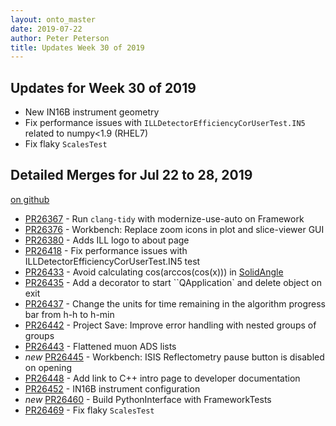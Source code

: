 ```yaml
---
layout: onto_master
date: 2019-07-22
author: Peter Peterson
title: Updates Week 30 of 2019
---
```

Updates for Week 30 of 2019
---------------------------
* New IN16B instrument geometry
* Fix performance issues with `ILLDetectorEfficiencyCorUserTest.IN5` related to numpy<1.9 (RHEL7)
* Fix flaky `ScalesTest`

Detailed Merges for Jul 22 to 28, 2019
--------------------------------------
[on github](https://github.com/mantidproject/mantid/pulls?q=is%3Apr+merged%3A2019-07-23..2019-07-28)

* [PR26367](https://github.com/mantidproject/mantid/pull/26367) - Run `clang-tidy` with modernize-use-auto on Framework
* [PR26376](https://github.com/mantidproject/mantid/pull/26376) - Workbench: Replace zoom icons in plot and slice-viewer GUI
* [PR26380](https://github.com/mantidproject/mantid/pull/26380) - Adds ILL logo to about page
* [PR26418](https://github.com/mantidproject/mantid/pull/26418) - Fix performance issues with ILLDetectorEfficiencyCorUserTest.IN5 test
* [PR26433](https://github.com/mantidproject/mantid/pull/26433) - Avoid calculating cos(arccos(cos(x))) in [SolidAngle](https://docs.mantidproject.org/nightly/algorithms/SolidAngle-v1.html)
* [PR26435](https://github.com/mantidproject/mantid/pull/26435) - Add a decorator to start ``QApplication` and delete object on exit
* [PR26437](https://github.com/mantidproject/mantid/pull/26437) - Change the units for time remaining in the algorithm progress bar from h-h to h-min
* [PR26442](https://github.com/mantidproject/mantid/pull/26442) - Project Save: Improve error handling with nested groups of groups
* [PR26443](https://github.com/mantidproject/mantid/pull/26443) - Flattened muon ADS lists
* *new* [PR26445](https://github.com/mantidproject/mantid/pull/26445) - Workbench: ISIS Reflectometry pause button is disabled on opening
* [PR26448](https://github.com/mantidproject/mantid/pull/26448) - Add link to C++ intro page to developer documentation
* [PR26452](https://github.com/mantidproject/mantid/pull/26452) - IN16B instrument configuration
* *new* [PR26460](https://github.com/mantidproject/mantid/pull/26460) - Build PythonInterface with FrameworkTests
* [PR26469](https://github.com/mantidproject/mantid/pull/26469) - Fix flaky `ScalesTest`
